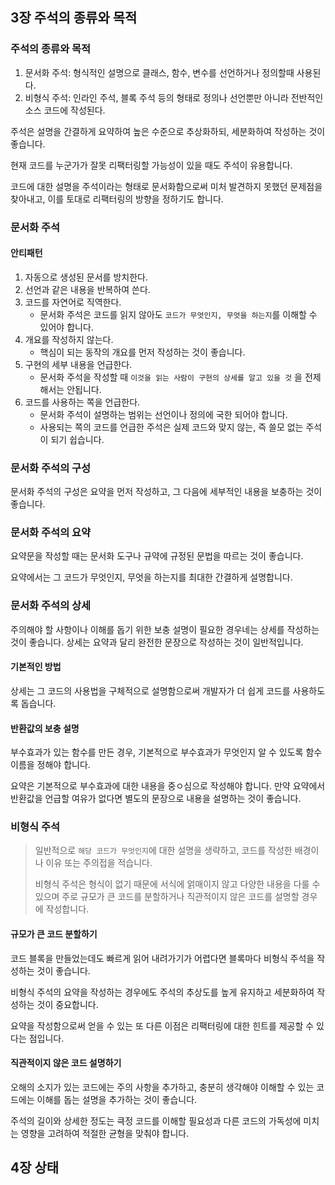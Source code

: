 ## 3장 주석의 종류와 목적

### 주석의 종류와 목적

1. 문서화 주석: 형식적인 설명으로 클래스, 함수, 변수를 선언하거나 정의할때 사용된다.
2. 비형식 주석: 인라인 주석, 블록 주석 등의 형태로 정의나 선언뿐만 아니라 전반적인 소스 코드에 작성된다.

주석은 설명을 간결하게 요약하여 높은 수준으로 추상화하되, 세분화하여 작성하는 것이 좋습니다.

현재 코드를 누군가가 잘못 리팩터링할 가능성이 있을 때도 주석이 유용합니다.

코드에 대한 설명을 주석이라는 형태로 문서화함으로써 미처 발견하지 못했던 문제점을 찾아내고, 이를 토대로 리팩터링의 방향을 정하기도 합니다.

### 문서화 주석

#### 안티패턴

1. 자동으로 생성된 문서를 방치한다.
2. 선언과 같은 내용을 반복하여 쓴다.
3. 코드를 자연어로 직역한다.
   - 문서화 주석은 코드를 읽지 않아도 `코드가 무엇인지, 무엇을 하는지`를 이해할 수 있어야 합니다.
4. 개요를 작성하지 않는다.
   - 핵심이 되는 동작의 개요를 먼저 작성하는 것이 좋습니다.
5. 구현의 세부 내용을 언급한다.
   - 문서화 주석을 작성할 때 `이것을 읽는 사람이 구현의 상세를 알고 있을 것` 을 전제해서는 안됩니다.
6. 코드를 사용하는 쪽을 언급한다.
   - 문서화 주석이 설명하는 범위는 선언이나 정의에 국한 되어야 합니다.
   - 사용되는 쪽의 코드를 언급한 주석은 실제 코드와 맞지 않는, 즉 쓸모 없는 주석이 되기 쉽습니다.
  
### 문서화 주석의 구성

문서화 주석의 구성은 요약을 먼저 작성하고, 그 다음에 세부적인 내용을 보충하는 것이 좋습니다.

### 문서화 주석의 요약

요약문을 작성할 때는 문서화 도구나 규약에 규정된 문법을 따르는 것이 좋습니다.

요약에서는 그 코드가 무엇인지, 무엇을 하는지를 최대한 간결하게 설명합니다.

### 문서화 주석의 상세

주의해야 할 사항이나 이해를 돕기 위한 보충 설명이 필요한 경우네는 상세를 작성하는 것이 좋습니다. 상세는 요약과 달리 완전한 문장으로 작성하는 것이 일반적입니다.

#### 기본적인 방법

상세는 그 코드의 사용법을 구체적으로 설명함으로써 개발자가 더 쉽게 코드를 사용하도록 돕습니다.

#### 반환값의 보충 설명

부수효과가 있는 함수를 만든 경우, 기본적으로 부수효과가 무엇인지 알 수 있도록 함수 이름을 정해야 합니다.

요약은 기본적으로 부수효과에 대한 내용을 중ㅇ심으로 작성해야 합니다. 만약 요약에서 반환값을 언급할 여유가 없다면 별도의 문장으로 내용을 설명하는 것이 좋습니다.


### 비형식 주석

> 일반적으로 `해당 코드가 무엇인지`에 대한 설명을 생략하고, 코드를 작성한 배경이나 이유 또는 주의접을 적습니다.
>
> 비형식 주석은 형식이 없기 때문에 서식에 얽매이지 않고 다양한 내용을 다룰 수 있으며 주로 규모가 큰 코드를 분할하거나 직관적이지 않은 코드를 설명할 경우에 작성합니다.

#### 규모가 큰 코드 분할하기

코드 블록을 만들었는데도 빠르게 읽어 내려가기가 어렵다면 블록마다 비형식 주석을 작성하는 것이 좋습니다.

비형식 주석의 요약을 작성하는 경우에도 주석의 추상도를 높게 유지하고 세분화하여 작성하는 것이 중요합니다.

요약을 작성함으로써 얻을 수 있는 또 다른 이점은 리팩터링에 대한 힌트를 제공할 수 있다는 점입니다.

#### 직관적이지 않은 코드 설명하기


오해의 소지가 있는 코드에는 주의 사항을 추가하고, 충분히 생각해야 이해할 수 있는 코드에는 이해를 돕는 설명을 추가하는 것이 좋습니다.

주석의 길이와 상세한 정도는 큭정 코드를 이해할 필요성과 다른 코드의 가독성에 미치는 영향을 고려하여 적절한 균형을 맞춰야 합니다.

## 4장 상태





